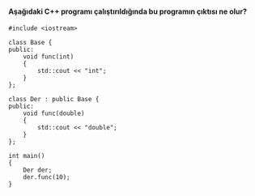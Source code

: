 #### Aşağıdaki C++ programı çalıştırıldığında bu programın çıktısı ne olur?

```
#include <iostream>

class Base {
public:
	void func(int)
	{
		std::cout << "int";
	}
};

class Der : public Base {
public:
	void func(double)
	{
		std::cout << "double";
	}
};

int main()
{
	Der der;
	der.func(10);
}

```
